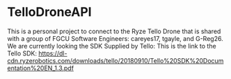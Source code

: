 # TelloDroneAPI
This is a personal project to connect to the Ryze Tello Drone that is shared with a group of FGCU Software Engineers: careyes17, tgayle, and G-Reg26.
<br>
We are currently looking the SDK Supplied by Tello: 
This is the link to the Tello SDK: https://dl-cdn.ryzerobotics.com/downloads/tello/20180910/Tello%20SDK%20Documentation%20EN_1.3.pdf
